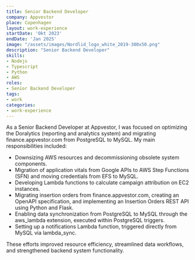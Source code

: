 ```yaml
---
title: Senior Backend Developer
company: Appvestor
place: Copenhagen
layout: work-experience
startDate: 'Okt 2023'
endDate: 'Jan 2025'
image: "/assets/images/Nordlid_logo_white_2019-300x50.png"
description: "Senior Backend Developer"
skills:
- Nodejs
- Typescript
- Python
- AWS
roles: 
- Senior Backend Developer
tags:
- work
categories:
- work-experience
---
```


As a Senior Backend Developer at Appvestor, I was focused on optimizing the Doralytics 
(reporting and analytics system) and migrating finance.appvestor.com from PostgreSQL to MySQL. 
My main responsibilities included:

- Downsizing AWS resources and decommissioning obsolete system components.
- Migration of application vitals from Google APIs to AWS Step Functions (SFN) and 
  moving credentials from EFS to MySQL.
- Developing Lambda functions to calculate campaign attribution on EC2 instances.
- Migrating insertion orders from finance.appvestor.com, creating an OpenAPI specification, 
  and implementing an Insertion Orders REST API using Python and Flask.
- Enabling data synchronization from PostgreSQL to MySQL through the aws_lambda extension, 
  executed within PostgreSQL triggers.
- Setting up a notifications Lambda function, triggered directly from MySQL via lambda_sync.

These efforts improved resource efficiency, streamlined data workflows, 
and strengthened backend system functionality.

